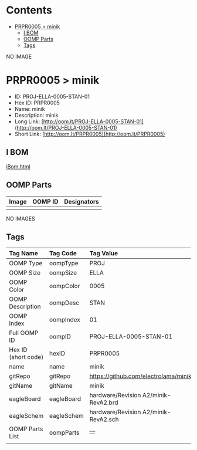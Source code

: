 



Contents
========

* [PRPR0005 > minik](#prpr0005--minik)
	* [I BOM](#i-bom)
	* [OOMP Parts](#oomp-parts)
	* [Tags](#tags)
  
NO IMAGE  
# PRPR0005 > minik

- ID: PROJ-ELLA-0005-STAN-01
- Hex ID: PRPR0005
- Name: minik
- Description: minik
- Long Link: [http://oom.lt/PROJ-ELLA-0005-STAN-01](http://oom.lt/PROJ-ELLA-0005-STAN-01)
- Short Link: [http://oom.lt/PRPR0005](http://oom.lt/PRPR0005)

## I BOM
  
[iBom.html](https://htmlpreview.github.io/?https://github.com/oomlout/oomlout_OOMP_projects_V2/blob/main/PROJ/ELLA/0005/STAN/01/ibom.html)
## OOMP Parts
  

|Image|OOMP ID|Designators|
| :--- | :--- | :--- |
||||
  
NO IMAGES  
## Tags
  

|Tag Name|Tag Code|Tag Value|
| :--- | :--- | :--- |
|OOMP Type|oompType|PROJ|
|OOMP Size|oompSize|ELLA|
|OOMP Color|oompColor|0005|
|OOMP Description|oompDesc|STAN|
|OOMP Index|oompIndex|01|
|Full OOMP ID|oompID|PROJ-ELLA-0005-STAN-01|
|Hex ID (short code)|hexID|PRPR0005|
|name|name|minik|
|gitRepo|gitRepo|https://github.com/electrolama/minik|
|gitName|gitName|minik|
|eagleBoard|eagleBoard|hardware/Revision A2/minik-RevA2.brd|
|eagleSchem|eagleSchem|hardware/Revision A2/minik-RevA2.sch|
|OOMP Parts List|oompParts|<table><tr><td></td></tr></table>|
||||

